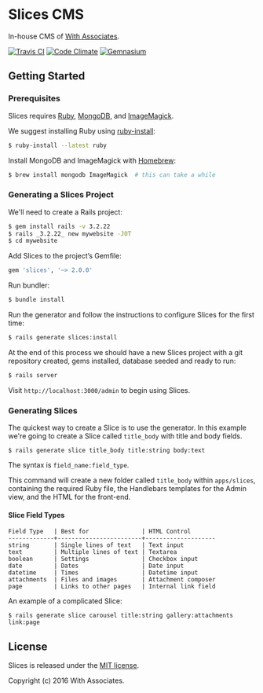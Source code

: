 # Slices CMS

In-house CMS of [With Associates](http://withassociates.com/).

[![Travis CI](https://api.travis-ci.org/withassociates/slices.png)](https://travis-ci.org/withassociates/slices)
[![Code Climate](https://codeclimate.com/github/withassociates/slices.png)](https://codeclimate.com/github/withassociates/slices)
[![Gemnasium](https://gemnasium.com/withassociates/slices.png)](https://gemnasium.com/withassociates/slices)

## Getting Started

### Prerequisites

Slices requires [Ruby](https://ruby-lang.org), [MongoDB](http://mongodb.org),
and [ImageMagick](http://imagemagick.org).

We suggest installing Ruby using [ruby-install](https://github.com/postmodern/ruby-install):

```sh
$ ruby-install --latest ruby
```

Install MongoDB and ImageMagick with [Homebrew](http://brew.sh):

```sh
$ brew install mongodb ImageMagick  # this can take a while
```

### Generating a Slices Project

We'll need to create a Rails project:

```sh
$ gem install rails -v 3.2.22
$ rails _3.2.22_ new mywebsite -JOT
$ cd mywebsite
```

Add Slices to the project’s Gemfile:

```ruby
gem 'slices', '~> 2.0.0'
```

Run bundler:

```sh
$ bundle install
```

Run the generator and follow the instructions to configure Slices for the first time:

```sh
$ rails generate slices:install
```

At the end of this process we should have a new Slices project with a git
repository created, gems installed, database seeded and ready to run:

```sh
$ rails server
```

Visit `http://localhost:3000/admin` to begin using Slices.

### Generating Slices

The quickest way to create a Slice is to use the generator. In this example
we're going to create a Slice called `title_body` with title and body fields.

```shell
$ rails generate slice title_body title:string body:text
```

The syntax is `field_name:field_type`.

This command will create a new folder called `title_body` within `apps/slices`,
containing the required Ruby file, the Handlebars templates for the Admin view,
and the HTML for the front-end.

#### Slice Field Types

```
Field Type   | Best for               | HTML Control
-------------+------------------------+--------------------
string       | Single lines of text   | Text input
text         | Multiple lines of text | Textarea
boolean      | Settings               | Checkbox input
date         | Dates                  | Date input
datetime     | Times                  | Datetime input
attachments  | Files and images       | Attachment composer
page         | Links to other pages   | Internal link field
```

An example of a complicated Slice:

```shell
$ rails generate slice carousel title:string gallery:attachments link:page
```

## License

Slices is released under the [MIT license](http://www.opensource.org/licenses/MIT).

Copyright (c) 2016 With Associates.
